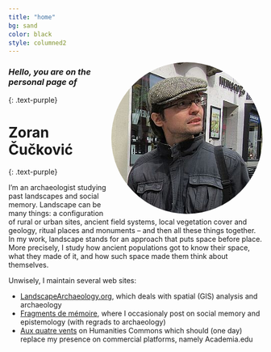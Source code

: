 ```yaml
---
title: "home"
bg: sand
color: black
style: columned2
---
```







<div>
<img style="float:right; display: block;  border-radius: 50%" src="img/portrait.jpg" alt="Portrait">
 </div>
 
### *Hello, you are on the personal page of*
{: .text-purple}

# Zoran Čučković
{: .text-purple}

I’m an archaeologist studying past landscapes and social memory. Landscape can be many things: a configuration of rural or urban sites, ancient field systems, local vegetation cover and geology, ritual places and monuments – and then all these things together. In my work, landscape stands for an approach that puts space before place. More precisely, I study how ancient populations got to know their space, what they made of it, and how such space made them think about themselves.   

Unwisely, I maintain several web sites:
- [LandscapeArchaeology.org](https://landscapearchaeology.org), which deals with spatial (GIS) analysis and archaeology
- [Fragments de mémoire](https://fragments.hypotheses.org), where I occasionaly post on social memory and epistemology (with regrads to archaeology)
- [Aux quatre vents](https://zoran.hcommons.org) on Humanities Commons which should (one day) replace my presence on commercial platforms, namely Academia.edu



              




<!--
<span class="fa-stack subtlecircle" style="font-size:100px; background:rgba(255,166,0,0.1)">
  <i class="fa fa-circle fa-stack-2x text-white"></i>
  <i class="fa fa-bicycle fa-stack-1x text-orange"></i>
</span> 
-->

<!-- Style : columned can be useful  -->


